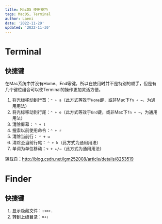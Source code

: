 ```yaml
---
title: MacOS 使用技巧
tags: MacOS, Terminal
author: Laeni
date: '2022-11-29'
updated: '2022-11-30'
---
```


# Terminal

## 快捷键

在Mac系统中并没有Home、End等键，所以在使用时并不是特别的顺手，但是有几个键位组合可以使Terminal的操作更加灵活方便。

1. 将光标移动到行首：`⌃ + a`（此方式等效于`Home`键，或非Mac下`fn + ←`，为通用用法）
2. 将光标移动到行尾：`⌃ + e`（此方式等效于`End`键，或非Mac下`fn + →`，为通用用法）
3. 清除屏幕： `⌃ + l`
4. 搜索以前使用命令：`⌃ + r`
5. 清除当前行： `⌃ + u`
6. 清除至当前行尾： `⌃ + k`（此方式为通用用法）
7. 单词为单位移动：`⌥ + ←/→`（此方式为通用用法）

转载自：<http://blog.csdn.net/lgm252008/article/details/8253519>

# Finder

## 快捷键

1. 显示隐藏文件：`⇧+⌘+.`
2. 转到上级目录：`⌘+↑`

